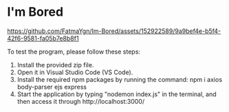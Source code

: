 # I'm Bored




https://github.com/FatmaYgn/Im-Bored/assets/152922589/9a9bef4e-b5f4-42f6-9581-fa05b7e8b8f1





To test the program, please follow these steps:
<ol>
  <li>Install the provided zip file.</li>
  <li>Open it in Visual Studio Code (VS Code).</li>
  <li>Install the required npm packages by running the command: npm i axios body-parser ejs express </li>
  <li>Start the application by typing "nodemon index.js" in the terminal, and then access it through http://localhost:3000/ </li>
</ol>
